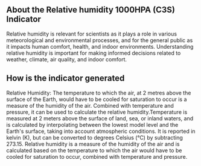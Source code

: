 ## About the Relative humidity 1000HPA (C3S) Indicator
Relative humidity is relevant for scientists as it plays a role in various meteorological and environmental processes, and for the general public as it impacts human comfort, health, and indoor environments. Understanding relative humidity is important for making informed decisions related to weather, climate, air quality, and indoor comfort.

## How is the indicator generated
Relative Humidity: The temperature to which the air, at 2 metres above the surface of the Earth, would have to be cooled for saturation to occur is a measure of the humidity of the air. Combined with temperature and pressure, it can be used to calculate the relative humidity.Temperature is measured at 2 meters above the surface of land, sea, or inland waters, and is calculated by interpolating between the lowest model level and the Earth's surface, taking into account atmospheric conditions. It is reported in kelvin (K), but can be converted to degrees Celsius (°C) by subtracting 273.15. Relative humidity is a measure of the humidity of the air and is calculated based on the temperature to which the air would have to be cooled for saturation to occur, combined with temperature and pressure.
